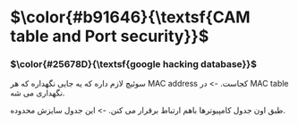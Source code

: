 $\color{#b91646}{\textsf{CAM table and Port security}}$
========================================================

### $\color{#25678D}{\textsf{google hacking database}}$
سوئیچ لازم داره که یه جایی نگهداره که هر MAC address کجاست. -> در MAC table نگهداری می شه.

طبق اون جدول کامپیوترها باهم ارتباط برقرار می کنن. -> این جدول سایزش محدوده.

